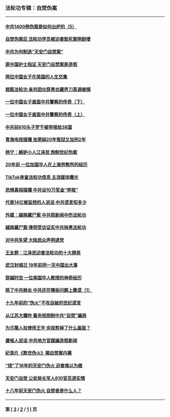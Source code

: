 ### 法轮功专辑：自焚伪案
---
#### [中共1400例伪案是如何出炉的（5）](../../pages/nf5562/n13226831.md?09160430) 
#### [自焚伪案后 法轮功学员被迫害致死案例剧增](../../pages/nf5562/n13190600.md?09160430) 
#### [中共为何制造“天安门自焚案”](../../pages/nf5562/n13183270.md?09160430) 
#### [原中国护士指证 天安门自焚案是造假](../../pages/nf5562/n13172289.md?09160430) 
#### [两位中国女子在美国的人生交集](../../pages/nf5562/n13156138.md?09160430) 
#### [栽赃法轮功 亲共团伙穿黑衣藏界刀高调被捕](../../pages/nf5562/n13073780.md?09160430) 
#### [一位中国女子直面中共警察的传奇（下）](../../pages/nf5562/n12989706.md?09160430) 
#### [一位中国女子直面中共警察的传奇（上）](../../pages/nf5562/n12985072.md?09160430) 
#### [中共前610头子罗干被举报给38国](../../pages/nf5562/n12975419.md?09160430) 
#### [青海电视插播 张荣娟20年冤狱又加刑2年](../../pages/nf5562/n12738166.md?09160430) 
#### [杨宁：嫉妒小人江泽民 炮制世纪伪案](../../pages/nf5562/n12724108.md?09160430) 
#### [20年前 一位加国华人在上海劳教所的经历](../../pages/nf5562/n12707932.md?09160430) 
#### [TikTok审查法轮功信息 主流媒体曝光](../../pages/nf5562/n12362336.md?09160430) 
#### [恐惧真相插播 中共设10万奖金“举报”](../../pages/nf5562/n12306396.md?09160430) 
#### [代表14亿被监控的人说话 中共谎言知多少](../../pages/nf5562/n12297484.md?09160430) 
#### [外媒：越南藏尸案 中共假新闻中伤法轮功](../../pages/nf5562/n12264411.md?09160430) 
#### [越南藏尸案 律师受访证实中共抹黑法轮功](../../pages/nf5562/n12261878.md?09160430) 
#### [对中共失望 大陆民众声明退党](../../pages/nf5562/n12187315.md?09160430) 
#### [王友群：江泽民迫害法轮功的十大罪恶](../../pages/nf5562/n12169074.md?09160430) 
#### [武汉封城日 19年前同一天中国出大事](../../pages/nf5562/n12150901.md?09160430) 
#### [穿越时空  一位美国华人教授的神奇经历](../../pages/nf5562/n12097460.md?09160430) 
#### [除了中共肺炎 中共还在哪些问题上撒谎（1）](../../pages/nf5562/n11955770.md?09160430) 
#### [十九年前的“伪火”不攻自破的世纪谎言](../../pages/nf5562/n11813238.md?09160430) 
#### [从江苏大爆炸 看央视炮制中共“自焚”骗局](../../pages/nf5562/n11140275.md?09160430) 
#### [为污蔑人权律师王宇 央视剪掉了什么画面？](../../pages/nf5562/n11130142.md?09160430) 
#### [聋哑人说话 中共地方官媒编造假新闻](../../pages/nf5562/n11006067.md?09160430) 
#### [纪录片《欺世伪火》揭自焚案内幕](../../pages/nf5562/n11002664.md?09160430) 
#### [“烧”了18年的天安门伪火 迫害难以为继](../../pages/nf5562/n10996660.md?09160430) 
#### [天安门自焚 公安局长军人610官员道实情](../../pages/nf5562/n10997098.md?09160430) 
#### [十八年前天安门伪火 自焚者是什么人？](../../pages/nf5562/n10996556.md?09160430) 

---
#### 第 [ [3](./3.md?09160430) / [2](./2.md?09160430) / [1](./1.md?09160430) ] 页
